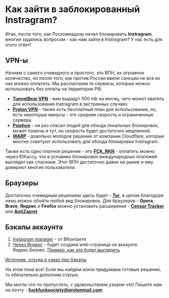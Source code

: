 # Как зайти в заблокированный Instragram? 
Итак, после того, как Роскомнадзор начал блокировать **Instragram**, многие задались вопросом - как нам зайти в Instragram? 
У нас есть для этого ответ!

## VPN-ы
Начнем с самого очевидного и простого, это ВПН, их огромное количество, но после того, как против России ввели санкции не все их них можно оплатить. 
Мы рассмотрим те сервисы, которые можно использовать без оплаты на территории РФ. 

* **[TunnelBear VPN](https://www.tunnelbear.com/)** - вам выдадут 500 mb на месяц, чего может хватить для использования Instragram в экстренных случаях
* **[Proton VPN](https://protonvpn.com)** - также есть бесплатный план для использования, но, есть некоторые минусы - это средняя скорость и ограниченные сервера. 
* **[Psiphon](https://psiphon.ca/ru)** - ни раз спасал людей для обхода локальных блокировок, может помочь и тут, но скорость будет достаточно медленной. 
* **[WARP](https://1.1.1.1/)** - довольно молодое решение от компании Cloudflare, которые многие советуют использовать для обхода блокировки Instragram.

Также есть одно платное решение - это **[FCK_RKN](https://t.me/FCK_RKN_bot)** - оплатить можно через ЮКассу, что в условиях блокировки международных платежей выглядит как спасение. 
Этот ВПН достаточно давно на рынке и ему доверяют многие пользователи. 

## Браузеры 
Достаточно очевидным решением здесь будет - **[Tor](https://www.torproject.org/)**, в целом благодоря нему можно обойти любой вид блокировок. 
Для браузеров - **Opera**, **Brave**, **Яндекс** и **Firefox** можно установить расширение - **[Censor Tracker](https://addons.mozilla.org/ru/firefox/addon/censor-tracker/)** или **[AntiZapret](https://addons.mozilla.org/ru/firefox/addon/%D0%BE%D0%B1%D1%85%D0%BE%D0%B4-%D0%B1%D0%BB%D0%BE%D0%BA%D0%B8%D1%80%D0%BE%D0%B2%D0%BE%D0%BA-%D1%80%D1%83%D0%BD%D0%B5%D1%82%D0%B0/)**




## Бэкапы аккаунта
1) [Instagram manager](https://vk.com/instagram_manager) - от ВКонтакте <br>
2) [Через Яндекс](https://yandex.ru/business/instagram/) - будет создана web-страница на аккаунте Яндекс.Бизнес. [Пример, как это будет выглядеть](https://natural-green-studio.clients.site/)<br>

[Источник, откуда я узнал про бэкапы](https://rozetked.me/articles/22421-kak-sohranit-vse-dannye-iz-instagram)


На этом пока все! Если мы найдем и/или придумаем готовые решения, то обязательно дополним статью. 

Мы могли что-то пропустить, с удовольствием узнаем что! Пишите нам на почту - **fuckfucksociety@protonmail.com**
<!-- 123 -->